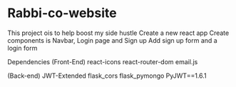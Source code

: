 # Rabbi-co-website
This project ois to help boost my side hustle
Create a new react app
Create components is Navbar, Login page and Sign up
Add sign up form and a login form


Dependencies
(Front-End)
react-icons
react-router-dom
email.js

(Back-end)
JWT-Extended
flask_cors
flask_pymongo
PyJWT==1.6.1